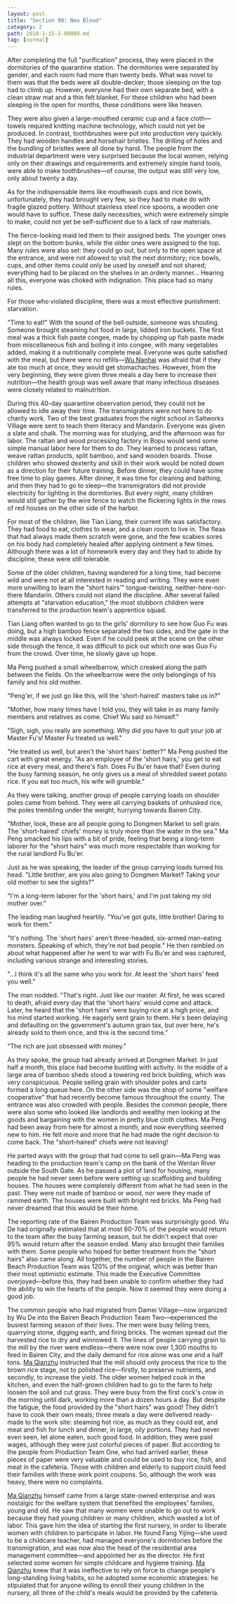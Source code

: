 ```yaml
---
layout: post
title: "Section 90: New Blood"
category: 2
path: 2010-1-15-2-09000.md
tag: [normal]
---
```


After completing the full "purification" process, they were placed in the dormitories of the quarantine station. The dormitories were separated by gender, and each room had more than twenty beds. What was novel to them was that the beds were all double-decker; those sleeping on the top had to climb up. However, everyone had their own separate bed, with a clean straw mat and a thin felt blanket. For these children who had been sleeping in the open for months, these conditions were like heaven.

They were also given a large-mouthed ceramic cup and a face cloth—towels required knitting machine technology, which could not yet be produced. In contrast, toothbrushes were put into production very quickly. They had wooden handles and horsehair bristles. The drilling of holes and the bundling of bristles were all done by hand. The people from the industrial department were very surprised because the local women, relying only on their drawings and requirements and extremely simple hand tools, were able to make toothbrushes—of course, the output was still very low, only about twenty a day.

As for the indispensable items like mouthwash cups and rice bowls, unfortunately, they had brought very few, so they had to make do with fragile glazed pottery. Without stainless steel rice spoons, a wooden one would have to suffice. These daily necessities, which were extremely simple to make, could not yet be self-sufficient due to a lack of raw materials.

The fierce-looking maid led them to their assigned beds. The younger ones slept on the bottom bunks, while the older ones were assigned to the top. Many rules were also set: they could go out, but only to the open space at the entrance, and were not allowed to visit the next dormitory; rice bowls, cups, and other items could only be used by oneself and not shared; everything had to be placed on the shelves in an orderly manner... Hearing all this, everyone was choked with indignation. This place had so many rules.

For those who violated discipline, there was a most effective punishment: starvation.

"Time to eat!" With the sound of the bell outside, someone was shouting. Someone brought steaming hot food in large, lidded iron buckets. The first meal was a thick fish paste congee, made by chopping up fish paste made from miscellaneous fish and boiling it into congee, with many vegetables added, making it a nutritionally complete meal. Everyone was quite satisfied with the meal, but there were no refills—[Wu Nanhai][y009] was afraid that if they ate too much at once, they would get stomachaches. However, from the very beginning, they were given three meals a day here to increase their nutrition—the health group was well aware that many infectious diseases were closely related to malnutrition.

During this 40-day quarantine observation period, they could not be allowed to idle away their time. The transmigrators were not here to do charity work. Two of the best graduates from the night school in Saltworks Village were sent to teach them literacy and Mandarin. Everyone was given a slate and chalk. The morning was for studying, and the afternoon was for labor. The rattan and wood processing factory in Bopu would send some simple manual labor here for them to do. They learned to process rattan, weave rattan products, split bamboo, and sand wooden boards. Those children who showed dexterity and skill in their work would be noted down as a direction for their future training. Before dinner, they could have some free time to play games. After dinner, it was time for cleaning and bathing, and then they had to go to sleep—the transmigrators did not provide electricity for lighting in the dormitories. But every night, many children would still gather by the wire fence to watch the flickering lights in the rows of red houses on the other side of the harbor.

For most of the children, like Tian Liang, their current life was satisfactory. They had food to eat, clothes to wear, and a clean room to live in. The fleas that had always made them scratch were gone, and the few scabies sores on his body had completely healed after applying ointment a few times. Although there was a lot of homework every day and they had to abide by discipline, these were still tolerable.

Some of the older children, having wandered for a long time, had become wild and were not at all interested in reading and writing. They were even more unwilling to learn the "short hairs'" tongue-twisting, neither-here-nor-there Mandarin. Others could not stand the discipline. After several failed attempts at "starvation education," the most stubborn children were transferred to the production team's apprentice squad.

Tian Liang often wanted to go to the girls' dormitory to see how Guo Fu was doing, but a high bamboo fence separated the two sides, and the gate in the middle was always locked. Even if he could peek at the scene on the other side through the fence, it was difficult to pick out which one was Guo Fu from the crowd. Over time, he slowly gave up hope.

Ma Peng pushed a small wheelbarrow, which creaked along the path between the fields. On the wheelbarrow were the only belongings of his family and his old mother.

"Peng'er, if we just go like this, will the 'short-haired' masters take us in?"

"Mother, how many times have I told you, they will take in as many family members and relatives as come. Chief Wu said so himself."

"Sigh, sigh, you really are something. Why did you have to quit your job at Master Fu's! Master Fu treated us well."

"He treated us well, but aren't the 'short hairs' better?" Ma Peng pushed the cart with great energy. "As an employee of the 'short hairs,' you get to eat rice at every meal, and there's fish. Does Fu Bu'er have that? Even during the busy farming season, he only gives us a meal of shredded sweet potato rice. If you eat too much, his wife will grumble."

As they were talking, another group of people carrying loads on shoulder poles came from behind. They were all carrying baskets of unhusked rice, the poles trembling under the weight, hurrying towards Bairen City.

"Mother, look, these are all people going to Dongmen Market to sell grain. The 'short-haired' chiefs' money is truly more than the water in the sea." Ma Peng smacked his lips with a bit of pride, feeling that being a long-term laborer for the "short hairs" was much more respectable than working for the rural landlord Fu Bu'er.

Just as he was speaking, the leader of the group carrying loads turned his head. "Little brother, are you also going to Dongmen Market? Taking your old mother to see the sights?"

"I'm a long-term laborer for the 'short hairs,' and I'm just taking my old mother over."

The leading man laughed heartily. "You've got guts, little brother! Daring to work for them."

"It's nothing. The 'short hairs' aren't three-headed, six-armed man-eating monsters. Speaking of which, they're not bad people." He then rambled on about what happened after he went to war with Fu Bu'er and was captured, including various strange and interesting stories.

"...I think it's all the same who you work for. At least the 'short hairs' feed you well."

The man nodded. "That's right. Just like our master. At first, he was scared to death, afraid every day that the 'short hairs' would come and attack. Later, he heard that the 'short hairs' were buying rice at a high price, and his mind started working. He eagerly sent grain to them. He's been delaying and defaulting on the government's autumn grain tax, but over here, he's already sold to them once, and this is the second time."

"The rich are just obsessed with money."

As they spoke, the group had already arrived at Dongmen Market. In just half a month, this place had become bustling with activity. In the middle of a large area of bamboo sheds stood a towering red brick building, which was very conspicuous. People selling grain with shoulder poles and carts formed a long queue here. On the other side was the shop of some "welfare cooperative" that had recently become famous throughout the county. The entrance was also crowded with people. Besides the common people, there were also some who looked like landlords and wealthy men looking at the goods and bargaining with the women in pretty blue cloth clothes. Ma Peng had been away from here for almost a month, and now everything seemed new to him. He felt more and more that he had made the right decision to come back. The "short-haired" chiefs were not leaving!

He parted ways with the group that had come to sell grain—Ma Peng was heading to the production team's camp on the bank of the Wenlan River outside the South Gate. As he passed a plot of land for housing, many people he had never seen before were setting up scaffolding and building houses. The houses were completely different from what he had seen in the past. They were not made of bamboo or wood, nor were they made of rammed earth. The houses were built with bright red bricks. Ma Peng had never dreamed that this would be their home.

The reporting rate of the Bairen Production Team was surprisingly good. Wu De had originally estimated that at most 60-70% of the people would return to the team after the busy farming season, but he didn't expect that over 95% would return after the season ended. Many also brought their families with them. Some people who hoped for better treatment from the "short hairs" also came along. All together, the number of people in the Bairen Beach Production Team was 120% of the original, which was better than their most optimistic estimate. This made the Executive Committee overjoyed—before this, they had been unable to confirm whether they had the ability to win the hearts of the people. Now it seemed they were doing a good job.

The common people who had migrated from Damei Village—now organized by Wu De into the Bairen Beach Production Team Two—experienced the busiest farming season of their lives. The men were busy felling trees, quarrying stone, digging earth, and firing bricks. The women spread out the harvested rice to dry and winnowed it. The lines of people carrying grain to the mill by the river were endless—there were now over 1,300 mouths to feed in Bairen City, and the daily demand for rice alone was one and a half tons. [Ma Qianzhu][y005] instructed that the mill should only process the rice to the brown rice stage, not to polished rice—firstly, to preserve nutrients, and secondly, to increase the yield. The older women helped cook in the kitchen, and even the half-grown children had to go to the farm to help loosen the soil and cut grass. They were busy from the first cock's crow in the morning until dark, working more than a dozen hours a day. But despite the fatigue, the food provided by the "short hairs" was good! They didn't have to cook their own meals; three meals a day were delivered ready-made to the work site: steaming hot rice, as much as they could eat, and meat and fish for lunch and dinner, in large, oily portions. They had never even seen, let alone eaten, such good food. In addition, they were paid wages, although they were just colorful pieces of paper. But according to the people from Production Team One, who had arrived earlier, these pieces of paper were very valuable and could be used to buy rice, fish, and meat in the cafeteria. Those with children and elderly to support could feed their families with these work point coupons. So, although the work was heavy, there were no complaints.

[Ma Qianzhu][y005] himself came from a large state-owned enterprise and was nostalgic for the welfare system that benefited the employees' families, young and old. He saw that many women were unable to go out to work because they had young children or many children, which wasted a lot of labor. This gave him the idea of starting the first nursery, in order to liberate women with children to participate in labor. He found Fang Yijing—she used to be a childcare teacher, had managed everyone's dormitories before the transmigration, and was now also the head of the residential area management committee—and appointed her as the director. He first selected some women for simple childcare and hygiene training. [Ma Qianzhu][y005] knew that it was ineffective to rely on force to change people's long-standing living habits, so he adopted some economic strategies: he stipulated that for anyone willing to enroll their young children in the nursery, all three of the child's meals would be provided by the cafeteria.

[y005]: /characters/y005 "Ma Qianzhu"
[y009]: /characters/y009 "Wu Nanhai"